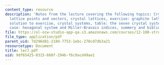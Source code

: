 ```yaml
---
content_type: resource
description: 'Notes from the lecture covering the following topics: Crystal basis,
  lattice points and vectors, crystal lattices, exercise: graphite lattice mesh ,
  solution to exercise, crystal systems, table: the seven crystal systems, special
  case: hexagonal system and Miller-Bravais indices, summery and bibliography.'
file: https://ol-ocw-studio-app-qa.s3.amazonaws.com/courses/12-108-structure-of-earth-materials-fall-2004/9df654250315660f294bf6c9acd49ae1_lec7.pdf
file_type: application/pdf
parent_uid: 7d296d81-2189-7753-1ebc-270cd7db3a21
resourcetype: Document
title: lec7.pdf
uid: 9df65425-0315-660f-294b-f6c9acd49ae1
---
```

